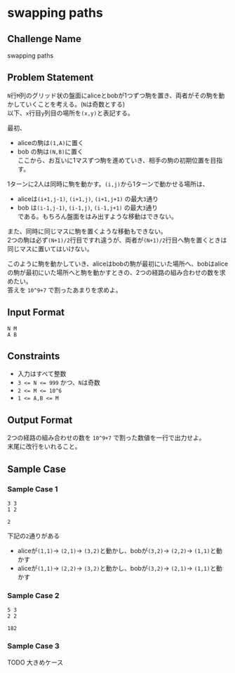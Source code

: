 # swapping paths

## Challenge Name

swapping paths

## Problem Statement

`N`行`M`列のグリッド状の盤面にaliceとbobが1つずつ駒を置き、両者がその駒を動かしていくことを考える。(`N`は奇数とする)  
以下、`x`行目`y`列目の場所を`(x,y)`と表記する。  
  
最初、  
- aliceの駒は`(1,A)`に置く  
- bob  の駒は`(N,B)`に置く  
ここから、お互いに1マスずつ駒を進めていき、相手の駒の初期位置を目指す。  
  
1ターンに2人は同時に駒を動かす。`(i,j)`から1ターンで動かせる場所は、  
- aliceは`(i+1,j-1)`, `(i+1,j)`, `(i+1,j+1)` の最大`3`通り  
- bob  は`(i-1,j-1)`, `(i-1,j)`, `(i-1,j+1)` の最大`3`通り  
である。もちろん盤面をはみ出すような移動はできない。  
  
また、同時に同じマスに駒を置くような移動もできない。  
2つの駒は必ず`(N+1)/2`行目ですれ違うが、両者が`(N+1)/2`行目へ駒を置くときは同じマスに置いてはいけない。  
  
このように駒を動かしていき、aliceはbobの駒が最初にいた場所へ、bobはaliceの駒が最初にいた場所へと駒を動かすときの、2つの経路の組み合わせの数を求めたい。  
答えを `10^9+7` で割ったあまりを求めよ。  

## Input Format

```
N M
A B
```

## Constraints

- 入力はすべて整数 
- `3 <= N <= 999` かつ、`N`は奇数
- `2 <= M <= 10^6`
- `1 <= A,B <= M`

## Output Format

2つの経路の組み合わせの数を `10^9+7` で割った数値を一行で出力せよ。  
末尾に改行をいれること。

## Sample Case

### Sample Case 1

```
3 3
1 2
```

```
2
```

下記の`2`通りがある  
- aliceが`(1,1)`→ `(2,1)`→ `(3,2)`と動かし、bobが`(3,2)`→ `(2,2)`→ `(1,1)`と動かす  
- aliceが`(1,1)`→ `(2,2)`→ `(3,2)`と動かし、bobが`(3,2)`→ `(2,1)`→ `(1,1)`と動かす  

### Sample Case 2

```
5 3
2 2
```

```
182
```

### Sample Case 3

TODO 大きめケース
